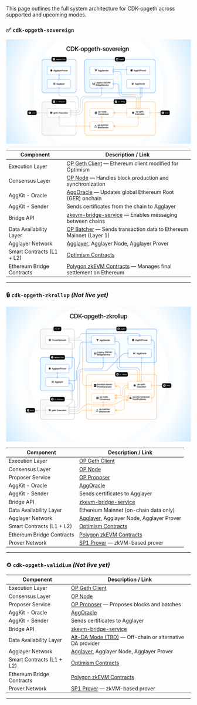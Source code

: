 This page outlines the full system architecture for CDK-opgeth across supported and upcoming modes.

### ✅ `cdk-opgeth-sovereign`
![CDK-opgeth Sovereign](../../img/cdk/CDK-opgeth-sovereign.png)

| Component                  | Description / Link                                                                                                      |
|---------------------------|---------------------------------------------------------------------------------------------------------------------------|
| Execution Layer           | [OP Geth Client](https://github.com/ethereum-optimism/op-geth) — Ethereum client modified for Optimism                   |
| Consensus Layer           | [OP Node](https://github.com/ethereum-optimism/optimism) — Handles block production and synchronization                   |
| AggKit - Oracle           | [AggOracle](https://github.com/agglayer/aggkit) — Updates global Ethereum Root (GER) onchain                              |
| AggKit - Sender           | Sends certificates from the chain to Agglayer                                                                             |
| Bridge API                | [zkevm-bridge-service](https://github.com/0xPolygonHermez/zkevm-bridge-service) — Enables messaging between chains        |
| Data Availability Layer   | [OP Batcher](https://github.com/ethereum-optimism/optimism) — Sends transaction data to Ethereum Mainnet (Layer 1)       |
| Agglayer Network          | [Agglayer](https://github.com/agglayer/agglayer), Agglayer Node, Agglayer Prover                                          |
| Smart Contracts (L1 + L2) | [Optimism Contracts](https://github.com/ethereum-optimism/optimism/releases/tag/op-deployer%2Fv0.0.11)                    |
| Ethereum Bridge Contracts | [Polygon zkEVM Contracts](https://github.com/0xPolygonHermez/zkevm-contracts) — Manages final settlement on Ethereum     |

---

### 🔒 `cdk-opgeth-zkrollup` *(Not live yet)*
![CDK-opgeth-zkrollup](../../img/cdk/CDK-opgeth-zkrollup.png)

| Component                  | Description / Link                                                                                                      |
|---------------------------|---------------------------------------------------------------------------------------------------------------------------|
| Execution Layer           | [OP Geth Client](https://github.com/ethereum-optimism/op-geth)                                                            |
| Consensus Layer           | [OP Node](https://github.com/ethereum-optimism/optimism)                                                                  |
| Proposer Service          | [OP Proposer](https://github.com/ethereum-optimism/optimism)                                                              |
| AggKit - Oracle           | [AggOracle](https://github.com/agglayer/aggkit)                                                                           |
| AggKit - Sender           | Sends certificates to Agglayer                                                                                            |
| Bridge API                | [zkevm-bridge-service](https://github.com/0xPolygonHermez/zkevm-bridge-service)                                           |
| Data Availability Layer   | Ethereum Mainnet (on-chain data only)                                                                                     |
| Agglayer Network          | [Agglayer](https://github.com/agglayer/agglayer), Agglayer Node, Agglayer Prover                                          |
| Smart Contracts (L1 + L2) | [Optimism Contracts](https://github.com/ethereum-optimism/optimism/releases/tag/op-deployer%2Fv0.0.11)                    |
| Ethereum Bridge Contracts | [Polygon zkEVM Contracts](https://github.com/0xPolygonHermez/zkevm-contracts)                                             |
| Prover Network            | [SP1 Prover](https://github.com/succinctlabs/sp1) — zkVM-based prover                                                     |

---

### ⚙️ `cdk-opgeth-validium` *(Not live yet)*

| Component                  | Description / Link                                                                                                      |
|---------------------------|---------------------------------------------------------------------------------------------------------------------------|
| Execution Layer           | [OP Geth Client](https://github.com/ethereum-optimism/op-geth)                                                            |
| Consensus Layer           | [OP Node](https://github.com/ethereum-optimism/optimism)                                                                  |
| Proposer Service          | [OP Proposer](https://github.com/ethereum-optimism/optimism) — Proposes blocks and batches                               |
| AggKit - Oracle           | [AggOracle](https://github.com/agglayer/aggkit)                                                                           |
| AggKit - Sender           | Sends certificates to Agglayer                                                                                            |
| Bridge API                | [zkevm-bridge-service](https://github.com/0xPolygonHermez/zkevm-bridge-service)                                           |
| Data Availability Layer   | [Alt-DA Mode (TBD)](https://docs.optimism.io/stack/beta-features/alt-da-mode) — Off-chain or alternative DA provider      |
| Agglayer Network          | [Agglayer](https://github.com/agglayer/agglayer), Agglayer Node, Agglayer Prover                                          |
| Smart Contracts (L1 + L2) | [Optimism Contracts](https://github.com/ethereum-optimism/optimism/releases/tag/op-deployer%2Fv0.0.11)                    |
| Ethereum Bridge Contracts | [Polygon zkEVM Contracts](https://github.com/0xPolygonHermez/zkevm-contracts)                                             |
| Prover Network            | [SP1 Prover](https://github.com/succinctlabs/sp1) — zkVM-based prover                                                     |

---